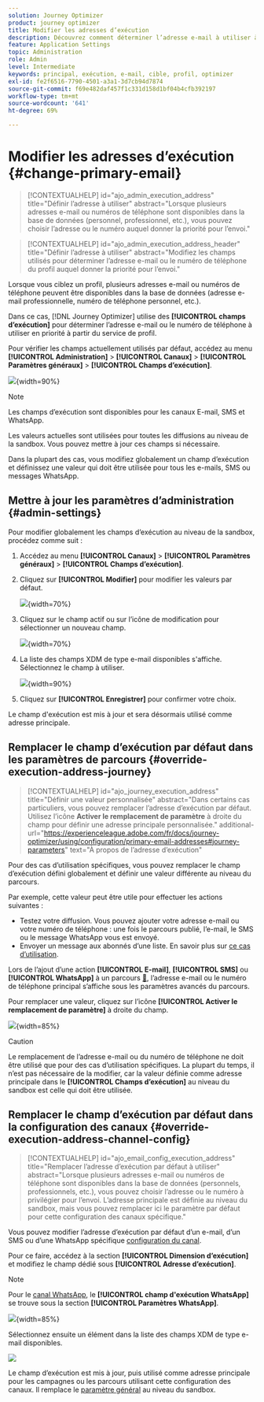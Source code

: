 ```yaml
---
solution: Journey Optimizer
product: journey optimizer
title: Modifier les adresses d’exécution
description: Découvrez comment déterminer l’adresse e-mail à utiliser à partir du service de profil.
feature: Application Settings
topic: Administration
role: Admin
level: Intermediate
keywords: principal, exécution, e-mail, cible, profil, optimizer
exl-id: fe2f6516-7790-4501-a3a1-3d7cb94d7874
source-git-commit: f69e482daf457f1c331d158d1bf04b4cfb392197
workflow-type: tm+mt
source-wordcount: '641'
ht-degree: 69%

---
```


# Modifier les adresses d’exécution {#change-primary-email}

>[!CONTEXTUALHELP]
>id="ajo_admin_execution_address"
>title="Définir l’adresse à utiliser"
>abstract="Lorsque plusieurs adresses e-mail ou numéros de téléphone sont disponibles dans la base de données (personnel, professionnel, etc.), vous pouvez choisir l’adresse ou le numéro auquel donner la priorité pour l’envoi."

>[!CONTEXTUALHELP]
>id="ajo_admin_execution_address_header"
>title="Définir l’adresse à utiliser"
>abstract="Modifiez les champs utilisés pour déterminer l’adresse e-mail ou le numéro de téléphone du profil auquel donner la priorité pour l’envoi."

Lorsque vous ciblez un profil, plusieurs adresses e-mail ou numéros de téléphone peuvent être disponibles dans la base de données (adresse e-mail professionnelle, numéro de téléphone personnel, etc.).

Dans ce cas, [!DNL Journey Optimizer] utilise des **[!UICONTROL champs d’exécution]** pour déterminer l’adresse e-mail ou le numéro de téléphone à utiliser en priorité à partir du service de profil.

Pour vérifier les champs actuellement utilisés par défaut, accédez au menu **[!UICONTROL Administration]** > **[!UICONTROL Canaux]** > **[!UICONTROL Paramètres généraux]** > **[!UICONTROL Champs d’exécution]**.

![](assets/primary-address-execution-fields.png){width=90%}

>[!NOTE]
>
>Les champs d’exécution sont disponibles pour les canaux E-mail, SMS et WhatsApp.

Les valeurs actuelles sont utilisées pour toutes les diffusions au niveau de la sandbox. Vous pouvez mettre à jour ces champs si nécessaire.

Dans la plupart des cas, vous modifiez globalement un champ d’exécution et définissez une valeur qui doit être utilisée pour tous les e-mails, SMS ou messages WhatsApp.

## Mettre à jour les paramètres d’administration {#admin-settings}

Pour modifier globalement les champs d’exécution au niveau de la sandbox, procédez comme suit :

1. Accédez au menu **[!UICONTROL Canaux]** > **[!UICONTROL Paramètres généraux]** > **[!UICONTROL Champs d’exécution]**.

1. Cliquez sur **[!UICONTROL Modifier]** pour modifier les valeurs par défaut.

   ![](assets/primary-address-edit.png){width=70%}

1. Cliquez sur le champ actif ou sur l’icône de modification pour sélectionner un nouveau champ.

   ![](assets/primary-address-edit-field.png){width=70%}

1. La liste des champs XDM de type e-mail disponibles s&#39;affiche. Sélectionnez le champ à utiliser.

   ![](assets/primary-address-select-field.png){width=90%}

1. Cliquez sur **[!UICONTROL Enregistrer]** pour confirmer votre choix.

Le champ d&#39;exécution est mis à jour et sera désormais utilisé comme adresse principale.

<!--1. You can also select an additional field to use as secondary email address. This allows you to determine which field to use if the primary field is empty for a profile. -->

## Remplacer le champ d’exécution par défaut dans les paramètres de parcours {#override-execution-address-journey}

>[!CONTEXTUALHELP]
>id="ajo_journey_execution_address"
>title="Définir une valeur personnalisée"
>abstract="Dans certains cas particuliers, vous pouvez remplacer l’adresse d’exécution par défaut. Utilisez l’icône **Activer le remplacement de paramètre** à droite du champ pour définir une adresse principale personnalisée."
>additional-url="https://experienceleague.adobe.com/fr/docs/journey-optimizer/using/configuration/primary-email-addresses#journey-parameters" text="À propos de l’adresse d’exécution"

Pour des cas d’utilisation spécifiques, vous pouvez remplacer le champ d’exécution défini globalement et définir une valeur différente au niveau du parcours.

Par exemple, cette valeur peut être utile pour effectuer les actions suivantes :

* Testez votre diffusion. Vous pouvez ajouter votre adresse e-mail ou votre numéro de téléphone : une fois le parcours publié, l’e-mail, le SMS ou le message WhatsApp vous est envoyé.
* Envoyer un message aux abonnés d’une liste. En savoir plus sur [ce cas d’utilisation](../building-journeys/message-to-subscribers-uc.md).

Lors de l’ajout d’une action **[!UICONTROL E-mail]**, **[!UICONTROL SMS]** ou **[!UICONTROL WhatsApp]** à un parcours [&#128279;](../email/create-email.md#create-email-journey-campaign), l’adresse e-mail ou le numéro de téléphone principal s’affiche sous les paramètres avancés du parcours.

Pour remplacer une valeur, cliquez sur l’icône **[!UICONTROL Activer le remplacement de paramètre]** à droite du champ.

![](assets/journey-enable-parameter-override.png){width=85%}

>[!CAUTION]
>
>Le remplacement de l’adresse e-mail ou du numéro de téléphone ne doit être utilisé que pour des cas d’utilisation spécifiques. La plupart du temps, il n’est pas nécessaire de la modifier, car la valeur définie comme adresse principale dans le **[!UICONTROL Champs d’exécution]** au niveau du sandbox est celle qui doit être utilisée.

## Remplacer le champ d’exécution par défaut dans la configuration des canaux {#override-execution-address-channel-config}

>[!CONTEXTUALHELP]
>id="ajo_email_config_execution_address"
>title="Remplacer l’adresse d’exécution par défaut à utiliser"
>abstract="Lorsque plusieurs adresses e-mail ou numéros de téléphone sont disponibles dans la base de données (personnels, professionnels, etc.), vous pouvez choisir l’adresse ou le numéro à privilégier pour l’envoi. L’adresse principale est définie au niveau du sandbox, mais vous pouvez remplacer ici le paramètre par défaut pour cette configuration des canaux spécifique."

Vous pouvez modifier l’adresse d’exécution par défaut d’un e-mail, d’un SMS ou d’une WhatsApp spécifique [configuration du canal](channel-surfaces.md).

Pour ce faire, accédez à la section **[!UICONTROL Dimension d’exécution]** et modifiez le champ dédié sous **[!UICONTROL Adresse d’exécution]**.

>[!NOTE]
>
>Pour le [canal WhatsApp](../whatsapp/whatsapp-configuration.md#whatsapp-configuration), le **[!UICONTROL champ d&#39;exécution WhatsApp]** se trouve sous la section **[!UICONTROL Paramètres WhatsApp]**.

![](assets/sms-config-execution-address.png){width=85%}

Sélectionnez ensuite un élément dans la liste des champs XDM de type e-mail disponibles.

![](assets/sms-config-execution-field.png)

Le champ d’exécution est mis à jour, puis utilisé comme adresse principale pour les campagnes ou les parcours utilisant cette configuration des canaux. Il remplace le [paramètre général](#admin-settings) au niveau du sandbox.

<!--[Learn more on the execution address in the email configuration ](../email/email-settings.md#execution-address)-->
